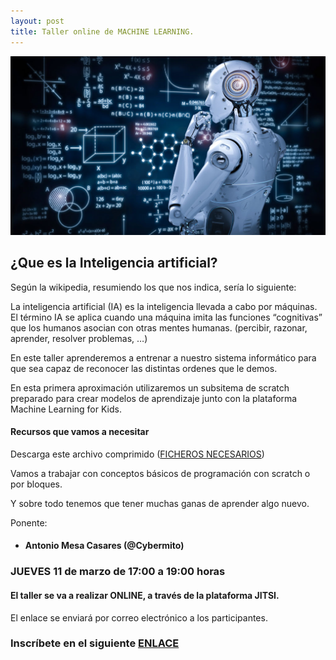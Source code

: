 ```yaml
---
layout: post
title: Taller online de MACHINE LEARNING.
---
```


<img src="/images/machine.jpg" width="600" />



## ¿Que es la Inteligencia artificial? ##

Según la wikipedia, resumiendo los que nos indica, sería lo siguiente:

La inteligencia artificial (IA) es la inteligencia llevada a cabo por máquinas.
El término IA se aplica cuando una máquina imita las funciones “cognitivas” que los humanos asocian con otras mentes humanas. (percibir, razonar, aprender, resolver problemas, …)

En este taller aprenderemos a entrenar a nuestro sistema informático para que sea capaz de reconocer las distintas ordenes que le demos.

En esta primera aproximación utilizaremos un subsitema de scratch preparado para crear modelos de aprendizaje junto con la plataforma Machine Learning for Kids.

#### Recursos que vamos a necesitar

Descarga este archivo comprimido ([FICHEROS NECESARIOS](https://drive.google.com/file/d/1o8qsgwl9Vk9AzWmClCQ8BVPgW5vEaICl/view?usp=sharing))


Vamos a trabajar con conceptos básicos de programación con scratch o por bloques.


Y sobre todo tenemos que tener muchas ganas de aprender algo nuevo.




Ponente:

* #### Antonio Mesa Casares (@Cybermito)



### JUEVES 11 de marzo de 17:00 a 19:00 horas




#### El taller se va a realizar ONLINE, a través de la plataforma JITSI.
El enlace se enviará por correo electrónico a los participantes.






### Inscríbete en el siguiente [ENLACE](https://forms.gle/o27C2AhGuXTid5dN6)
